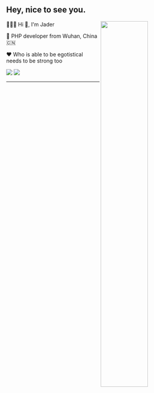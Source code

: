 ##  Hey, nice to see you.
 
[<img align="right" width="50%" src="https://readme-stats.jader.me/api?username=Jader&show_icons=true&hide=contribs,issues&bg_color=1a2a6c,b21f1f,fdbb2d&title_color=fff&text_color=fff">](https://github.com/Jader)
[]()


👨🏻‍💻 Hi 👋, I'm Jader 

🏢 PHP developer from Wuhan, China 🇨🇳

♥️  Who is able to be egotistical needs to be strong too


[![](https://github-visits.jader.me/api?username=Jader)](https://github.com/Jader)
[![](https://img.shields.io/badge/hmy940118@gmail.com-orange?style=flat&logo=Gmail&logoColor=white)](mailto:hmy940118@gmail.com)
  
---


